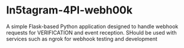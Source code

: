 # In5tagram-4PI-webh00k
A simple Flask-based Python application designed to handle webhook requests for VERIFICATION and event reception.
SHould be used with services such as ngrok for webhook testing and development


